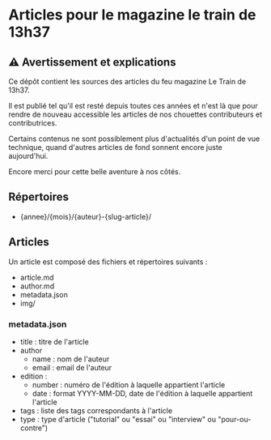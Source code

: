 # Articles pour le magazine le train de 13h37

## ⚠️ Avertissement et explications

Ce dépôt contient les sources des articles du feu magazine Le Train de 13h37.

Il est publié tel qu'il est resté depuis toutes ces années et n'est là que pour rendre de nouveau accessible les articles de nos chouettes contributeurs et contributrices.

Certains contenus ne sont possiblement plus d'actualités d'un point de vue technique, quand d'autres articles de fond sonnent encore juste aujourd'hui.

Encore merci pour cette belle aventure à nos côtés.


## Répertoires

- {annee}/{mois}/{auteur}-{slug-article}/


## Articles

Un article est composé des fichiers et répertoires suivants :

- article.md
- author.md
- metadata.json
- img/

### metadata.json

- title : titre de l'article
- author
    - name : nom de l'auteur
    - email : email de l'auteur
- edition :
    - number : numéro de l'édition à laquelle appartient l'article
    - date : format YYYY-MM-DD, date de l'édition à laquelle appartient l'article
- tags : liste des tags correspondants à l'article
- type : type d'article ("tutorial" ou "essai" ou "interview" ou "pour-ou-contre")

